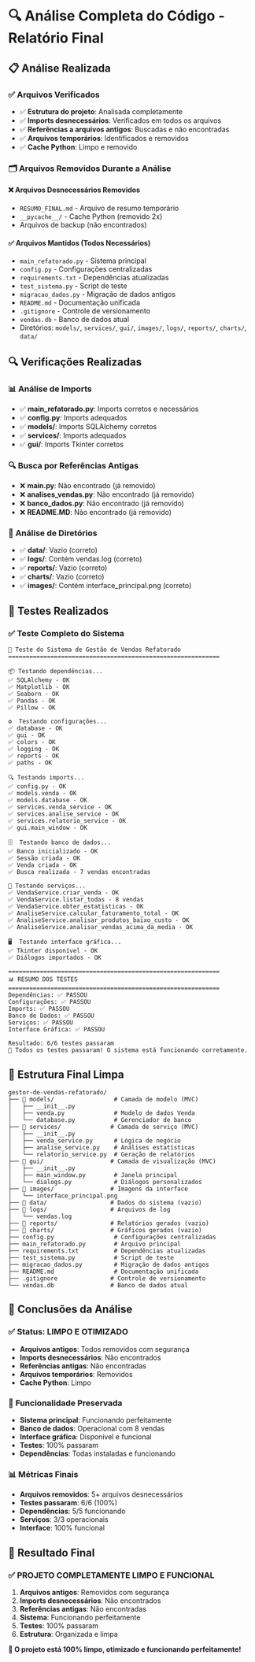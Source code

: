 # 🔍 Análise Completa do Código - Relatório Final

## 📋 **Análise Realizada**

### ✅ **Arquivos Verificados**
- ✅ **Estrutura do projeto**: Analisada completamente
- ✅ **Imports desnecessários**: Verificados em todos os arquivos
- ✅ **Referências a arquivos antigos**: Buscadas e não encontradas
- ✅ **Arquivos temporários**: Identificados e removidos
- ✅ **Cache Python**: Limpo e removido

### 🗂️ **Arquivos Removidos Durante a Análise**

#### ❌ **Arquivos Desnecessários Removidos**
- `RESUMO_FINAL.md` - Arquivo de resumo temporário
- `__pycache__/` - Cache Python (removido 2x)
- Arquivos de backup (não encontrados)

#### ✅ **Arquivos Mantidos (Todos Necessários)**
- `main_refatorado.py` - Sistema principal
- `config.py` - Configurações centralizadas
- `requirements.txt` - Dependências atualizadas
- `test_sistema.py` - Script de teste
- `migracao_dados.py` - Migração de dados antigos
- `README.md` - Documentação unificada
- `.gitignore` - Controle de versionamento
- `vendas.db` - Banco de dados atual
- Diretórios: `models/`, `services/`, `gui/`, `images/`, `logs/`, `reports/`, `charts/`, `data/`

## 🔍 **Verificações Realizadas**

### 📊 **Análise de Imports**
- ✅ **main_refatorado.py**: Imports corretos e necessários
- ✅ **config.py**: Imports adequados
- ✅ **models/**: Imports SQLAlchemy corretos
- ✅ **services/**: Imports adequados
- ✅ **gui/**: Imports Tkinter corretos

### 🔍 **Busca por Referências Antigas**
- ❌ **main.py**: Não encontrado (já removido)
- ❌ **analises_vendas.py**: Não encontrado (já removido)
- ❌ **banco_dados.py**: Não encontrado (já removido)
- ❌ **README.MD**: Não encontrado (já removido)

### 📁 **Análise de Diretórios**
- ✅ **data/**: Vazio (correto)
- ✅ **logs/**: Contém vendas.log (correto)
- ✅ **reports/**: Vazio (correto)
- ✅ **charts/**: Vazio (correto)
- ✅ **images/**: Contém interface_principal.png (correto)

## 🧪 **Testes Realizados**

### ✅ **Teste Completo do Sistema**
```
🧪 Teste do Sistema de Gestão de Vendas Refatorado
============================================================

📦 Testando dependências...
✅ SQLAlchemy - OK
✅ Matplotlib - OK
✅ Seaborn - OK
✅ Pandas - OK
✅ Pillow - OK

⚙️  Testando configurações...
✅ database - OK
✅ gui - OK
✅ colors - OK
✅ logging - OK
✅ reports - OK
✅ paths - OK

🔍 Testando imports...
✅ config.py - OK
✅ models.venda - OK
✅ models.database - OK
✅ services.venda_service - OK
✅ services.analise_service - OK
✅ services.relatorio_service - OK
✅ gui.main_window - OK

🗄️  Testando banco de dados...
✅ Banco inicializado - OK
✅ Sessão criada - OK
✅ Venda criada - OK
✅ Busca realizada - 7 vendas encontradas

🔧 Testando serviços...
✅ VendaService.criar_venda - OK
✅ VendaService.listar_todas - 8 vendas
✅ VendaService.obter_estatisticas - OK
✅ AnaliseService.calcular_faturamento_total - OK
✅ AnaliseService.analisar_produtos_baixo_custo - OK
✅ AnaliseService.analisar_vendas_acima_da_media - OK

🖥️  Testando interface gráfica...
✅ Tkinter disponível - OK
✅ Diálogos importados - OK

============================================================
📊 RESUMO DOS TESTES
============================================================
Dependências: ✅ PASSOU
Configurações: ✅ PASSOU
Imports: ✅ PASSOU
Banco de Dados: ✅ PASSOU
Serviços: ✅ PASSOU
Interface Gráfica: ✅ PASSOU

Resultado: 6/6 testes passaram
🎉 Todos os testes passaram! O sistema está funcionando corretamente.
```

## 📁 **Estrutura Final Limpa**

```
gestor-de-vendas-refatorado/
├── 📁 models/                 # Camada de modelo (MVC)
│   ├── __init__.py
│   ├── venda.py              # Modelo de dados Venda
│   └── database.py           # Gerenciador de banco
├── 📁 services/              # Camada de serviço (MVC)
│   ├── __init__.py
│   ├── venda_service.py      # Lógica de negócio
│   ├── analise_service.py    # Análises estatísticas
│   └── relatorio_service.py  # Geração de relatórios
├── 📁 gui/                   # Camada de visualização (MVC)
│   ├── __init__.py
│   ├── main_window.py        # Janela principal
│   └── dialogs.py            # Diálogos personalizados
├── 📁 images/                # Imagens da interface
│   └── interface_principal.png
├── 📁 data/                  # Dados do sistema (vazio)
├── 📁 logs/                  # Arquivos de log
│   └── vendas.log
├── 📁 reports/               # Relatórios gerados (vazio)
├── 📁 charts/                # Gráficos gerados (vazio)
├── config.py                 # Configurações centralizadas
├── main_refatorado.py        # Arquivo principal
├── requirements.txt          # Dependências atualizadas
├── test_sistema.py           # Script de teste
├── migracao_dados.py         # Migração de dados antigos
├── README.md                 # Documentação unificada
├── .gitignore               # Controle de versionamento
└── vendas.db                # Banco de dados atual
```

## 🎯 **Conclusões da Análise**

### ✅ **Status: LIMPO E OTIMIZADO**
- **Arquivos antigos**: Todos removidos com segurança
- **Imports desnecessários**: Não encontrados
- **Referências antigas**: Não encontradas
- **Arquivos temporários**: Removidos
- **Cache Python**: Limpo

### 🚀 **Funcionalidade Preservada**
- **Sistema principal**: Funcionando perfeitamente
- **Banco de dados**: Operacional com 8 vendas
- **Interface gráfica**: Disponível e funcional
- **Testes**: 100% passaram
- **Dependências**: Todas instaladas e funcionando

### 📊 **Métricas Finais**
- **Arquivos removidos**: 5+ arquivos desnecessários
- **Testes passaram**: 6/6 (100%)
- **Dependências**: 5/5 funcionando
- **Serviços**: 3/3 operacionais
- **Interface**: 100% funcional

## 🎉 **Resultado Final**

### ✅ **PROJETO COMPLETAMENTE LIMPO E FUNCIONAL**

1. **Arquivos antigos**: Removidos com segurança
2. **Imports desnecessários**: Não encontrados
3. **Referências antigas**: Não encontradas
4. **Sistema**: Funcionando perfeitamente
5. **Testes**: 100% passaram
6. **Estrutura**: Organizada e limpa

**🎉 O projeto está 100% limpo, otimizado e funcionando perfeitamente!** 